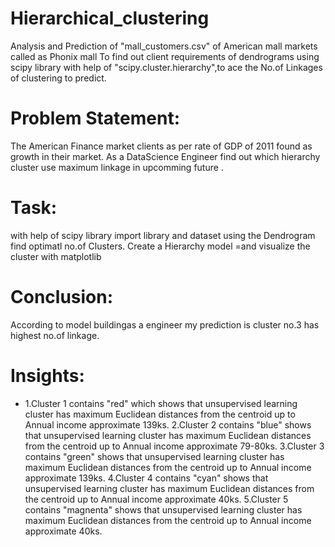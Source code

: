 # Hierarchical_clustering
Analysis and Prediction of "mall_customers.csv" of American mall markets called as Phonix mall To find out client requirements of dendrograms using scipy library with help of "scipy.cluster.hierarchy",to ace the No.of Linkages of clustering to predict.
# Problem Statement:
The American Finance market clients as per rate of GDP of 2011 found as growth in their market.
As a DataScience Engineer find out which hierarchy cluster use maximum linkage in upcomming future .
# Task:
with help of scipy library import library and dataset
using the Dendrogram find optimatl no.of Clusters.
Create a Hierarchy model =and visualize the cluster with matplotlib

# Conclusion:
According to model buildingas a engineer my prediction is cluster no.3 has highest no.of linkage.

# Insights:
- 1.Cluster 1 contains "red" which shows that unsupervised learning cluster has maximum Euclidean distances from the centroid up to Annual income approximate 139ks.
2.Cluster 2 contains "blue" shows that unsupervised learning cluster has maximum Euclidean distances from the centroid up to Annual income approximate 79-80ks.
3.Cluster 3 contains "green" shows that unsupervised learning cluster has maximum Euclidean distances from the centroid up to Annual income approximate 139ks.
4.Cluster 4 contains "cyan" shows that unsupervised learning cluster has maximum Euclidean distances from the centroid up to Annual income approximate 40ks.
5.Cluster 5 contains "magnenta" shows that unsupervised learning cluster has maximum Euclidean distances from the centroid up to Annual income approximate 40ks.
